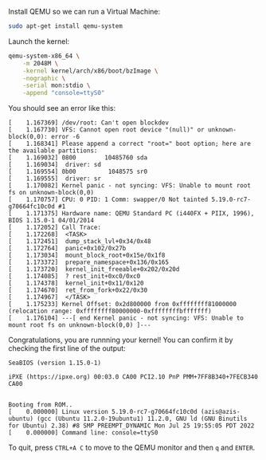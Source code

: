 Install QEMU so we can run a Virtual Machine:

```bash
sudo apt-get install qemu-system
```

Launch the kernel:

```bash
qemu-system-x86_64 \
    -m 2048M \
    -kernel kernel/arch/x86/boot/bzImage \
    -nographic \
    -serial mon:stdio \
    -append "console=ttyS0"
```

You should see an error like this:

```
[    1.167369] /dev/root: Can't open blockdev
[    1.167730] VFS: Cannot open root device "(null)" or unknown-block(0,0): error -6
[    1.168341] Please append a correct "root=" boot option; here are the available partitions:
[    1.169032] 0800        10485760 sda 
[    1.169034]  driver: sd
[    1.169554] 0b00         1048575 sr0 
[    1.169555]  driver: sr
[    1.170082] Kernel panic - not syncing: VFS: Unable to mount root fs on unknown-block(0,0)
[    1.170757] CPU: 0 PID: 1 Comm: swapper/0 Not tainted 5.19.0-rc7-g70664fc10c0d #1
[    1.171375] Hardware name: QEMU Standard PC (i440FX + PIIX, 1996), BIOS 1.15.0-1 04/01/2014
[    1.172052] Call Trace:
[    1.172268]  <TASK>
[    1.172451]  dump_stack_lvl+0x34/0x48
[    1.172764]  panic+0x102/0x27b
[    1.173034]  mount_block_root+0x15e/0x1f8
[    1.173372]  prepare_namespace+0x136/0x165
[    1.173720]  kernel_init_freeable+0x202/0x20d
[    1.174085]  ? rest_init+0xc0/0xc0
[    1.174378]  kernel_init+0x11/0x120
[    1.174670]  ret_from_fork+0x22/0x30
[    1.174967]  </TASK>
[    1.175233] Kernel Offset: 0x2d800000 from 0xffffffff81000000 (relocation range: 0xffffffff80000000-0xffffffffbfffffff)
[    1.176104] ---[ end Kernel panic - not syncing: VFS: Unable to mount root fs on unknown-block(0,0) ]---
```

Congratulations, you are runnning your kernel! You can confirm it by checking the first line of the output:

```
SeaBIOS (version 1.15.0-1)

iPXE (https://ipxe.org) 00:03.0 CA00 PCI2.10 PnP PMM+7FF8B340+7FECB340 CA00


Booting from ROM..
[    0.000000] Linux version 5.19.0-rc7-g70664fc10c0d (azis@azis-ubuntu) (gcc (Ubuntu 11.2.0-19ubuntu1) 11.2.0, GNU ld (GNU Binutils for Ubuntu) 2.38) #8 SMP PREEMPT_DYNAMIC Mon Jul 25 19:55:05 PDT 2022
[    0.000000] Command line: console=ttyS0
```

To quit, press `CTRL+A C` to move to the QEMU monitor and then `q` and `ENTER`.
